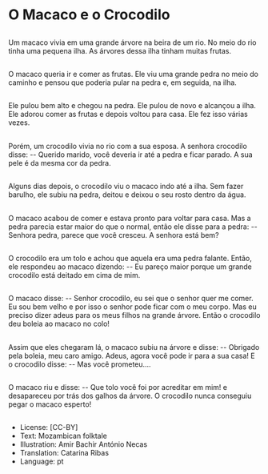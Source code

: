 # O Macaco e o Crocodilo

##
Um macaco vivia em uma
grande árvore na beira de um
rio. No meio do rio tinha uma
pequena ilha. As árvores dessa
ilha tinham muitas frutas.

##
O macaco queria ir e comer as
frutas. Ele viu uma grande
pedra no meio do caminho e
pensou que poderia pular na
pedra e, em seguida, na ilha.

##
Ele pulou bem alto e chegou na
pedra. Ele pulou de novo e
alcançou a ilha. Ele adorou
comer as frutas e depois voltou
para casa. Ele fez isso várias
vezes.

##
Porém, um crocodilo vivia no rio
com a sua esposa. A senhora
crocodilo disse:
-- Querido marido, você deveria
ir até a pedra e ficar parado. A
sua pele é da mesma cor da
pedra.

##
Alguns dias depois, o crocodilo
viu o macaco indo até a ilha.
Sem fazer barulho, ele subiu na
pedra, deitou e deixou o seu
rosto dentro da água.

##
O macaco acabou de comer e
estava pronto para voltar para
casa. Mas a pedra parecia estar
maior do que o normal, então
ele disse para a pedra:
-- Senhora pedra, parece que
você cresceu. A senhora está
bem?

##
O crocodilo era um tolo e achou
que aquela era uma pedra
falante. Então, ele respondeu
ao macaco dizendo:
-- Eu pareço maior porque um
grande crocodilo está deitado
em cima de mim.

##
O macaco disse:
-- Senhor crocodilo, eu sei que o
senhor quer me comer. Eu sou
bem velho e por isso o senhor
pode ficar com o meu corpo.
Mas eu preciso dizer adeus para
os meus filhos na grande
árvore.
Então o crocodilo deu boleia ao
macaco no colo!

##
Assim que eles chegaram lá, o
macaco subiu na árvore e disse:
-- Obrigado pela boleia, meu
caro amigo. Adeus, agora você
pode ir para a sua casa!
E o crocodilo disse:
-- Mas você prometeu….

##
O macaco riu e disse:
-- Que tolo você foi por acreditar
em mim!
e desapareceu por trás dos
galhos da árvore. O crocodilo
nunca conseguiu pegar o
macaco esperto!

##
* License: [CC-BY]
* Text: Mozambican folktale
* Illustration: Amir Bachir António Necas
* Translation: Catarina Ribas
* Language: pt
